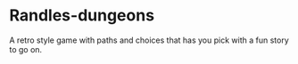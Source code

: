 # Randles-dungeons
A retro style game with paths and choices that has you pick with a fun story to go on.
